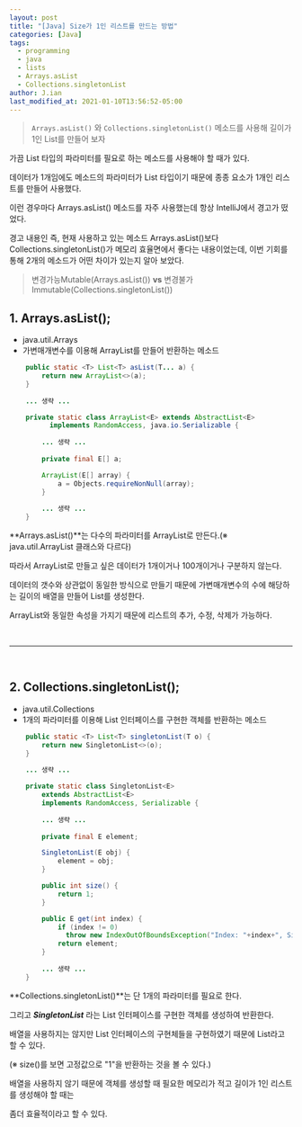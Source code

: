 ```yaml
---
layout: post
title: "[Java] Size가 1인 리스트를 만드는 방법"
categories: [Java]
tags:
  - programming
  - java
  - lists
  - Arrays.asList
  - Collections.singletonList
author: J.ian
last_modified_at: 2021-01-10T13:56:52-05:00
---
```


> `Arrays.asList()` 와  `Collections.singletonList()` 메소드를 사용해 길이가 1인 List를 만들어 보자

가끔 List 타입의 파라미터를 필요로 하는 메소드를 사용해야 할 때가 있다.

데이터가 1개임에도 메소드의 파라미터가 List 타입이기 때문에 종종 요소가 1개인 리스트를 만들어 사용했다.

이런 경우마다 Arrays.asList() 메소드를 자주 사용했는데 항상 IntelliJ에서 경고가 떴었다. 

경고 내용인 즉, 현재 사용하고 있는 메소드 Arrays.asList()보다 Collections.singletonList()가 메모리 효율면에서 좋다는
내용이었는데, 이번 기회를 통해 2개의 메소드가 어떤 차이가 있는지 알아 보았다.

> 변경가능Mutable(Arrays.asList()) **vs** 변경불가Immutable(Collections.singletonList())

## 1. Arrays.asList();
- java.util.Arrays
- 가변매개변수를 이용해 ArrayList를 만들어 반환하는 메소드
```java
    public static <T> List<T> asList(T... a) {
        return new ArrayList<>(a);
    }
    
    ... 생략 ...

    private static class ArrayList<E> extends AbstractList<E>
          implements RandomAccess, java.io.Serializable {
    
        ... 생략 ...
    
        private final E[] a;

        ArrayList(E[] array) {
            a = Objects.requireNonNull(array);
        }
    
        ... 생략 ...
    }
```

**Arrays.asList()**는 다수의 파라미터를 ArrayList로 만든다.(※ java.util.ArrayList 클래스와 다르다)

따라서 ArrayList로 만들고 싶은 데이터가 1개이거나 100개이거나 구분하지 않는다.

데이터의 갯수와 상관없이 동일한 방식으로 만들기 때문에 가변매개변수의 수에 해당하는 길이의 배열을 만들어 List를 생성한다.

ArrayList와 동일한 속성을 가지기 때문에 리스트의 추가, 수정, 삭제가 가능하다.

<br />

---

<br />

## 2. Collections.singletonList();
- java.util.Collections
- 1개의 파라미터를 이용해 List 인터페이스를 구현한 객체를 반환하는 메소드
```java
    public static <T> List<T> singletonList(T o) {
        return new SingletonList<>(o);
    }
    
    ... 생략 ...

    private static class SingletonList<E>
        extends AbstractList<E>
        implements RandomAccess, Serializable {
    
        ... 생략 ...
    
        private final E element;

        SingletonList(E obj) {
            element = obj;
        }

        public int size() {
            return 1;
        }

        public E get(int index) {
            if (index != 0)
              throw new IndexOutOfBoundsException("Index: "+index+", Size: 1");
            return element;
        }
    
        ... 생략 ...
    }
```

**Collections.singletonList()**는 단 1개의 파라미터를 필요로 한다.

그리고 ___SingletonList___ 라는 List 인터페이스를 구현한 객체를 생성하여 반환한다.

배열을 사용하지는 않지만 List 인터페이스의 구현체들을 구현하였기 때문에 List라고 할 수 있다.

(※ size()를 보면 고정값으로 "1"을 반환하는 것을 볼 수 있다.)

배열을 사용하지 않기 때문에 객체를 생성할 때 필요한 메모리가 적고 길이가 1인 리스트를 생성해야 할 때는

좀더 효율적이라고 할 수 있다.

